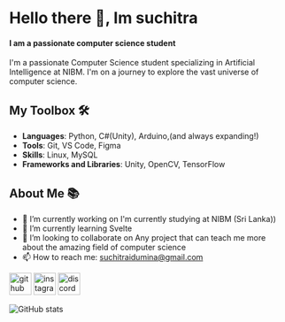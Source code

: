 # Hello there 👋, Im suchitra
#### I am a passionate computer science student 
I'm a passionate Computer Science student specializing in Artificial Intelligence at NIBM. I'm on a journey to explore the vast universe of computer science.


## My Toolbox 🛠️

- **Languages**: Python, C#(Unity), Arduino,(and always expanding!)
- **Tools**: Git, VS Code, Figma
- **Skills**: Linux, MySQL
- **Frameworks and Libraries**: Unity, OpenCV, TensorFlow

## About Me 📚

- 🔭 I’m currently working on I'm currently studying at NIBM (Sri Lanka)) 
- 🌱 I’m currently learning Svelte 
- 👯 I’m looking to collaborate on Any project that can teach me more about the amazing field of computer science 
- 📫 How to reach me: suchitraidumina@gmail.com 

[<img src='https://cdn.jsdelivr.net/npm/simple-icons@3.0.1/icons/github.svg' alt='github' height='40'>](https://github.com/Suchitra-idu)  [<img src='https://cdn.jsdelivr.net/npm/simple-icons@3.0.1/icons/instagram.svg' alt='instagram' height='40'>](https://www.instagram.com/https://www.instagram.com/suchitra_idumina//)    [<img src='https://cdn.jsdelivr.net/npm/simple-icons@3.0.1/icons/discord.svg' alt='discord' height='40'>](https://discordapp.com/users/suchitra_idumina)  

![GitHub stats](https://github-readme-stats.vercel.app/api?username=Suchitra-idu&show_icons=true&theme=radical)  
